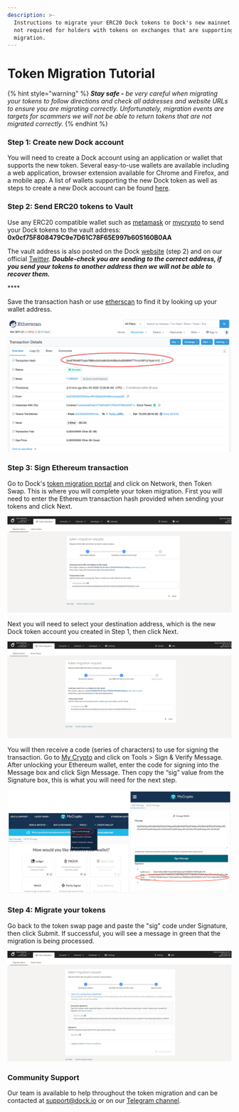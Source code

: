 ```yaml
---
description: >-
  Instructions to migrate your ERC20 Dock tokens to Dock's new mainnet. This is
  not required for holders with tokens on exchanges that are supporting the
  migration.
---
```


# Token Migration Tutorial

{% hint style="warning" %}
_**Stay safe -** be very careful when migrating your tokens to follow directions and check all addresses and website URLs to ensure you are migrating correctly.  Unfortunately, migration events are targets for scammers we will not be able to return tokens that are not migrated correctly._
{% endhint %}

### Step 1: Create new Dock account

You will need to create a Dock account using an application or wallet that supports the new token. Several easy-to-use wallets are available including a web application, browser extension available for Chrome and Firefox, and a mobile app. A list of wallets supporting the new Dock token as well as steps to create a new Dock account can be found [here](https://docs.dock.io/token-migration/migration-tutorial/wallets-and-account-creation).

### Step 2: Send ERC20 tokens to Vault

Use any ERC20 compatible wallet such as [metamask](https://metamask.io/) or [mycrypto](http://mycrypto.com/) to send your Dock tokens to the vault address: **0x0cf75F808479C9e7D61C78F65E997b605160B0AA**

The vault address is also posted on the Dock [website](https://www.dock.io/token-migration) \(step 2\) and on our official [Twitter](https://twitter.com/docknetwork). _**Double-check you are sending to the correct address, if you send your tokens to another address then we will not be able to recover them.**_

\*\*\*\*

Save the transaction hash or use [etherscan](https://etherscan.io/) to find it by looking up your wallet address.

![](../../.gitbook/assets/4%20%281%29.png)

### Step 3: Sign Ethereum transaction

Go to Dock's [token migration portal](https://fe.dock.io/) and click on Network, then Token Swap. This is where you will complete your token migration. First you will need to enter the Ethereum transaction hash provided when sending your tokens and click Next.

![](../../.gitbook/assets/swap-step1.png)

Next you will need to select your destination address, which is the new Dock token account you created in Step 1, then click Next. 

![](../../.gitbook/assets/swap-step2.png)

You will then receive a code \(series of characters\) to use for signing the transaction. Go to [My Crypto](https://mycrypto.com/) and click on Tools &gt; Sign & Verify Message. After unlocking your Ethereum wallet, enter the code for signing into the Message box and click Sign Message. Then copy the “sig” value from the Signature box, this is what you will need for the next step.

![](../../.gitbook/assets/mycrypto1%20%282%29.png)

###  Step 4: Migrate your tokens

 Go back to the token swap page and paste the "sig" code under Signature, then click Submit. If successful, you will see a message in green that the migration is being processed.

![](../../.gitbook/assets/swap-step3.png)

### Community Support

Our team is available to help throughout the token migration and can be contacted at [support@dock.io](mailto:support@dock.io) or on our [Telegram channel](https://t.me/dockio).

